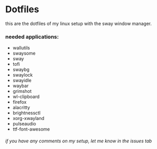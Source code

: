 # Dotfiles 
this are the dotfiles of my linux setup with the sway window manager.

###  needed applications:
  - wallutils
  - swaysome
  - sway
  - tofi
  - swaybg
  - swaylock
  - swayidle
  - waybar 
  - grimshot
  - wl-clipboard
  - firefox
  - alacritty
  - brightnessctl
  - xorg-xwayland
  - pulseaudio
  - ttf-font-awesome

###### if you have any comments on my setup, let me know in the issues tab
